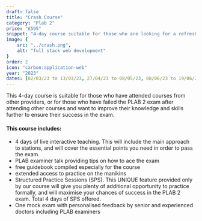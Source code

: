 ```yaml
---
draft: false
title: "Crash Course"
category: "Plab 2"
price: "£595"
snippet: "4-day course suitable for those who are looking for a refresher or further ensuresuccess in the exam."
image: {
    src: "../crash.png",
    alt: "full stack web development"
}
order: 2
icon: "carbon:application-web"
year: "2023"
dates: [02/03/23 to 13/03/23, 27/04/23 to 08/05/23, 08/06/23 to 19/06/23, 13/07/23 to 24/07/23, 23/08/23 to 03/09/23, 28/09/23 to 09/10/23, 02/11/23 to 13/11/23, 23/11/23 to 04/12/23]
---
```


This 4-day course is suitable for those who have attended courses from other providers, or for those who have failed the PLAB 2 exam after attending other courses and want to improve their knowledge and skills further to ensure their success in the exam.

#### This course includes:

- 4 days of live interactive teaching. This will include the main approach to stations, and will cover the essential points you need in order to pass the exam.
- PLAB examiner talk providing tips on how to ace the exam
- free guidebook compiled especially for the course
- extended access to practice on the manikins
- Structured Practice Sessions (SPS). This UNIQUE feature provided only by our course will give you plenty of additional opportunity to practice formally, and will maximise your chances of success in the PLAB 2 exam. Total 4 days of SPS offered.
- One mock exam with personalised feedback by senior and experienced doctors including PLAB examiners